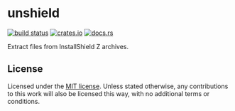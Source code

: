 # unshield

[![build status](https://api.travis-ci.com/agrif/unshield.svg?branch=master)](https://travis-ci.com/github/agrif/unshield)
[![crates.io](https://img.shields.io/crates/v/unshield.svg)](https://crates.io/crates/unshield)
[![docs.rs](https://docs.rs/unshield/badge.svg)](https://docs.rs/unshield)

Extract files from InstallShield Z archives.

## License

Licensed under the [MIT license](LICENSE). Unless stated otherwise,
any contributions to this work will also be licensed this way, with no
additional terms or conditions.
